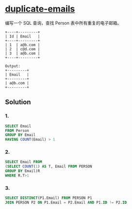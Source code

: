 # [duplicate-emails](https://leetcode-cn.com/problems/duplicate-emails/)

编写一个 SQL 查询，查找 Person 表中所有重复的电子邮箱。
```
+----+---------+
| Id | Email   |
+----+---------+
| 1  | a@b.com |
| 2  | c@d.com |
| 3  | a@b.com |
+----+---------+

Output:
+---------+
| Email   |
+---------+
| a@b.com |
+---------+
```

## Solution

### 1. 
```SQL
SELECT Email
FROM Person
GROUP BY Email
HAVING COUNT(Email) > 1
```

### 2.
```SQL
SELECT Email FROM 
(SELECT COUNT(1) AS T, Email FROM PERSON
GROUP BY Email)R
WHERE R.T>1
```

### 3. 
```SQL
SELECT DISTINCT(P1.Email) FROM PERSON P1
JOIN PERSON P2 ON P1.Email = P2.Email AND P1.ID != P2.ID
```
